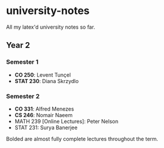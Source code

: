 # university-notes
All my latex'd university notes so far.

## Year 2
### Semester 1
- **CO 250**: Levent Tunçel
- **STAT 230**: Diana Skrzydlo
### Semester 2
- **CO 331**: Alfred Menezes
- **CS 246**: Nomair Naeem
- MATH 239 [Online Lectures]: Peter Nelson
- STAT 231: Surya Banerjee

Bolded are almost fully complete lectures throughout the term.
